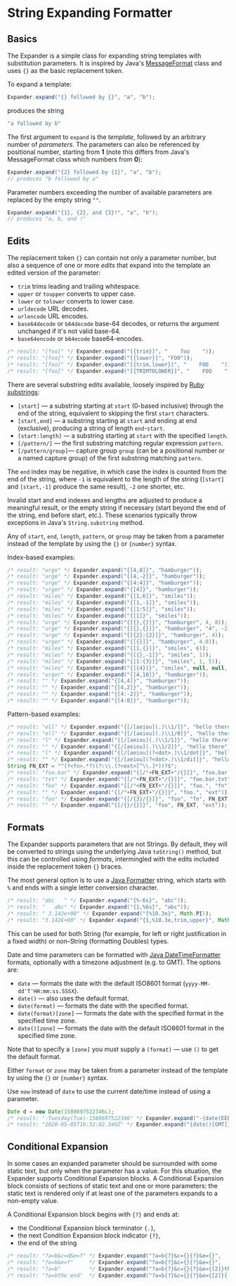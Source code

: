 String Expanding Formatter
==========================

## Basics

The Expander is a simple class for expanding string templates with substitution parameters. It is inspired by Java's [MessageFormat](https://docs.oracle.com/javase/8/docs/api/java/text/MessageFormat.html) class and uses `{}` as the basic replacement token.

To expand a template:

```java
Expander.expand("{} followed by {}", "a", "b");
```

produces the string

```java
"a followed by b"
```

The first argument to `expand` is the _template_, followed by an arbitrary number of _parameters_. The parameters can also be referenced by positional number, starting from **1** (note this differs from Java's MessageFormat class which numbers from **0**):

```java
Expander.expand("{2} followed by {1}", "a", "b");
// produces "b followed by a"
```

Parameter numbers exceeding the number of available parameters are replaced by the empty string `""`.

```java
Expander.expand("{1}, {2}, and {3}!", "a", "b");
// produces "a, b, and !"
```

## Edits

The replacement token `{}` can contain not only a parameter number, but also a sequence of one or more _edits_ that expand into the template an edited version of the parameter:

* `trim` trims leading and trailing whitespace.
* `upper` or `toupper` converts to upper case.
* `lower` or `tolower` converts to lower case.
* `urldecode` URL decodes.
* `urlencode` URL encodes.
* `base64decode` or `b64decode` base-64 decodes, or returns the argument unchanged if it's not valid base-64.
* `base64encode` or `b64ecode` base64-encodes.

```java
/* result: "[foo]" */ Expander.expand("[{trim}]", "    foo    "));
/* result: "[foo]" */ Expander.expand("[{lower}]", "FOO"));
/* result: "[foo]" */ Expander.expand("[{trim,lower}]", "    FOO    "));
/* result: "[foo]" */ Expander.expand("[{TRIMTOLOWER}]", "    FOO    "));
```

There are several substring edits available, loosely inspired by [Ruby substrings](https://ruby-doc.org/core-2.4.0/String.html#method-i-5B-5D):

* `[start]` &mdash; a substring starting at `start` (0-based inclusive) through the end of the string, equivalent to skipping the first `start` characters.
* `[start,end]` &mdash;  a substring starting at `start` and ending at end (exclusive), producing a string of length `end`-`start`.
* `[start:length]` &mdash; a substring starting at `start` with the specified `length`.
* `[/pattern/]` &mdash; the first substring matching regular expression `pattern`.
* `[/pattern/group]`&mdash; capture group `group` (can be a positional number or a named capture group) of the first substring matching `pattern`.

The `end` index may be negative, in which case the index is counted from the end of the string, where `-1` is equivalent to the length of the string (`[start]` and `[start,-1]` produce the same result), `-2` one shorter, etc.

Invalid start and end indexes and lengths are adjusted to produce a meaningful result, or the empty string if necessary (start beyond the end of the string, end before start, etc.). These scenarios typically throw exceptions in Java's `String.substring` method.

Any of `start`, `end`, `length`, `pattern`, or `group` may be taken from a parameter instead of the template by using the `{}` or `{number}` syntax.

Index-based examples:

```java
/* result: "urge" */ Expander.expand("{[4,8]}", "hamburger"));
/* result: "urge" */ Expander.expand("{[4,-2]}", "hamburger"));
/* result: "urge" */ Expander.expand("{[4:4]}", "hamburger"));
/* result: "urger" */ Expander.expand("{[4]}", "hamburger"));
/* result: "miles" */ Expander.expand("{[1,6]}", "smiles"));
/* result: "miles" */ Expander.expand("{[1,-1]}", "smiles"));
/* result: "miles" */ Expander.expand("{[1:5]}", "smiles"));
/* result: "miles" */ Expander.expand("{[1]}", "smiles"));
/* result: "urge" */ Expander.expand("{[{},{}]}", "hamburger", 4, 8));
/* result: "urge" */ Expander.expand("{[{},{}]}", "hamburger", "4", -2));
/* result: "urge" */ Expander.expand("{[{2}:{2}]}", "hamburger", 4));
/* result: "urger" */ Expander.expand("{[{}]}", "hamburger", 4.0));
/* result: "miles" */ Expander.expand("{[1,{}]}", "smiles", 6));
/* result: "miles" */ Expander.expand("{[{},-1]}", "smiles", 1));
/* result: "miles" */ Expander.expand("{[1:{3}]}", "smiles", 1, 5));
/* result: "miles" */ Expander.expand("{[{4}]}", "smiles", null, null, 1));
/* result: "urger" */ Expander.expand("{[4,10]}", "hamburger"));
/* result: "" */ Expander.expand("{[4,4]}", "hamburger"));
/* result: "" */ Expander.expand("{[4,2]}", "hamburger"));
/* result: "" */ Expander.expand("{[4:-2]}", "hamburger"));
/* result: "" */ Expander.expand("{[4:0]}", "hamburger"));
```

Pattern-based examples:

```java
/* result: "ell" */ Expander.expand("{[/[aeiou](.)\\1/]}", "hello there"));
/* result: "ell" */ Expander.expand("{[/[aeiou](.)\\1/0]}", "hello there"));
/* result: "l" */ Expander.expand("{[/[aeiou](.)\\1/1]}", "hello there"));
/* result: "" */ Expander.expand("{[/[aeiou](.)\\1/2]}", "hello there"));
/* result: "l" */ Expander.expand("{[/[aeiou](?<dot>.)\\1/dot]}", "hello there"));
/* result: "" */ Expander.expand("{[/[aeiou](?<dot>.)\\1/dit]}", "hello there"));
String FN_EXT = "^(?<fn>.*?)(?:\\.(?<ext>[^\\.]*))?$";
/* result: "foo.bar" */ Expander.expand("{[/"+FN_EXT+"/{}]}", "foo.bar.txt", "fn"));
/* result: "txt" */ Expander.expand("{[/"+FN_EXT+"/{}]}", "foo.bar.txt", "ext"));
/* result: "foo" */ Expander.expand("{[/"+FN_EXT+"/{}]}", "foo.", "fn"));
/* result: "" */ Expander.expand("{[/"+FN_EXT+"/{}]}", "foo.", "ext"));
/* result: "foo" */ Expander.expand("{[/{3}/{}]}", "foo", "fn", FN_EXT));
/* result: "" */ Expander.expand("{[/{}/{}]}", "foo", FN_EXT, "ext"));
```

## Formats

The Expander supports parameters that are not Strings. By default, they will be converted to strings using the underlying Java `toString()` method, but this can be controlled using _formats_, intermingled with the edits included inside the replacement token `{}` braces.

The most general option is to use a [Java Formatter](https://docs.oracle.com/javase/8/docs/api/java/util/Formatter.html) string, which starts with `%` and ends with a single letter conversion character.

```java
/* result: "abc   " */ Expander.expand("{%-6s}", "abc"));
/* result: "   abc" */ Expander.expand("{1,%6s}", "abc"));
/* result: " 3.142e+00" */ Expander.expand("{%10.3e}", Math.PI));
/* result: "3.142E+00" */ Expander.expand("{1,%10.3e,trim,upper}", Math.PI));
```

This can be used for both String (for example, for left or right justification in a fixed width) or non-String (formatting Doubles) types.

Date and time parameters can be formatted with [Java DateTimeFormatter](https://docs.oracle.com/javase/8/docs/api/java/time/format/DateTimeFormatter.html) formats, optionally with a timezone adjustment (e.g. to GMT). The options are:

* `date` &mdash; formats the date with the default ISO8601 format (`yyyy-MM-dd'T'HH:mm:ss.SSSX`).
* `date()` &mdash; also uses the default format.
* `date(format)` &mdash; formats the date with the specified format.
* `date(format)[zone]` &mdash; formats the date with the specified format in the specified time zone.
* `date()[zone]` &mdash; formats the date with the default ISO8601 format in the specified time zone.

Note that to specify a `[zone]` you must supply a `(format)` &mdash; use `()` to get the default format.

Either `format` or `zone` may be taken from a parameter instead of the template by using the `{}` or `{number}` syntax.

Use `now` instead of `date` to use the current date/time instead of using a parameter.

```java
Date d = new Date(1588697522346L);
/* result: "-Tuesday(Tue)-1588697522346" */ Expander.expand("-{date(EEEE'('E'\\)')}-{%d}", d, d.getTime()));
/* result: "2020-05-05T16:52:02.346Z" */ Expander.expand("{date()[GMT]}", d));
```

## Conditional Expansion

In some cases an expanded parameter should be surrounded with some static text, but only when the parameter has a value. For this situation, the Expander supports Conditional Expansion blocks. A Conditional Expansion block consists of sections of static text and one or more parameters: the static text is rendered only if at least one of the parameters expands to a non-empty value.

A Conditional Expansion block begins with `{?}` and ends at:

* the Conditional Expansion block terminator `{.}`,
* the next Condition Expansion block indicator `{?}`,
* the end of the string

```java
/* result: "?a=b&c=d&e=f" */ Expander.expand("?a=b{?}&c={}{?}&e={}",              "d", "f"));
/* result: "?a=b&e=f"     */ Expander.expand("?a=b{?}&c={}{?}&e={}",              "",  "f"));
/* result: "?a=b"         */ Expander.expand("?a=b{?}&c={}{?}&e={[2]}the end",    "",  "f"));
/* result: "?a=bthe end"  */ Expander.expand("?a=b{?}&c={}{?}&e={[2]}{.}the end", "",  "f"));
```